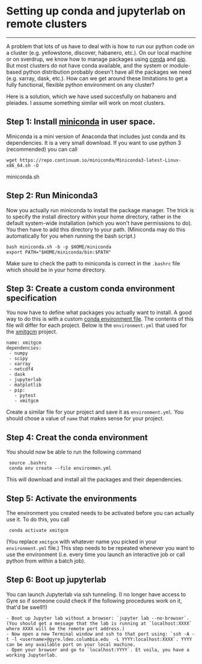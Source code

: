 # Setting up conda and jupyterlab on remote clusters
----------------------------------------------------

A problem that lots of us have to deal with is how to run our python code on a cluster (e.g. yellowstone, discover, habanero, etc.). On our local machine or on sverdrup, we know how to manage packages using [conda](https://docs.conda.io/en/latest/) and [pip](https://pypi.org/project/pip/). But most clusters do not have conda available, and the system or module-based python distribution probably doesn't have all the packages we need (e.g. xarray, dask, etc.). How can we get around these limitations to get a fully functional, flexible python environment on any cluster?

Here is a solution, which we have used succesfully on habanero and pleiades. I assume something similar will work on most clusters.


## Step 1: Install [miniconda](https://docs.conda.io/en/latest/miniconda.html) in user space.

Miniconda is a mini version of Anaconda that includes just conda and its dependencies. It is a very small download. If you want to use python 3 (recommended) you can call

    wget https://repo.continuum.io/miniconda/Miniconda3-latest-Linux-x86_64.sh -O
miniconda.sh

## Step 2: Run Miniconda3

Now you actually run miniconda to install the package manager. The trick is to specify the install directory within your home directory, rather in the default system-wide installation (which you won't have permissions to do). You then have to add this directory to your path. (Miniconda may do this automatically for you when running the bash script.)

    bash miniconda.sh -b -p $HOME/miniconda
    export PATH="$HOME/miniconda/bin:$PATH"

Make sure to check the path to miniconda is correct in the `.bashrc` file which should be in your home directory.

## Step 3: Create a custom conda environment specification

You now have to define what packages you actually want to install. A good way to do this is with a custom [conda environment file](https://docs.conda.io/projects/conda/en/latest/user-guide/tasks/manage-environments.html#creating-an-environment-from-an-environment-yml-file). The contents of this file will differ for each project. Below is the `environment.yml` that used for the [xmitgcm](https://github.com/MITgcm/xmitgcm) project.

    name: xmitgcm
    dependencies:
     - numpy
     - scipy
     - xarray
     - netcdf4
     - dask
     - jupyterlab
     - matplotlib
     - pip:
       - pytest
       - xmitgcm

Create a similar file for your project and save it as `environment.yml`. You should chose a value of `name` that makes sense for your project.

## Step 4: Creat the conda environment

You should now be able to run the following command

     source .bashrc
     conda env create --file environmen.yml

This will download and install all the packages and their dependencies.

## Step 5: Activate the environments

The environment you created needs to be activated before you can actually use it. To do this, you call

     conda activate xmitgcm

(You replace `xmitgcm` with whatever name you picked in your `environment.yml` file.) This step needs to be repeated whenever you want to use the environment (i.e. every time you launch an interactive job or call python from within a batch job).

## Step 6: Boot up jupyterlab

You can launch Jupyterlab via ssh tunneling. (I no longer have access to Gyre so if someone could check if the following procedures work on it, that'd be swell!!)

    - Boot up Jupyter lab without a browser: `jupyter lab --no-browser`. (You should get a message that the lab is running at `localhost:XXXX` where XXXX will be the remote port address.)
    - Now open a new Terminal window and ssh to that port using: `ssh -A -t -l <username>@gyre.ldeo.columbia.edu  -L YYYY:localhost:XXXX`. YYYY can be any available port on your local machine.
    - Open your browser and go to `localhost:YYYY`. Et voila, you have a working Jupyterlab.
